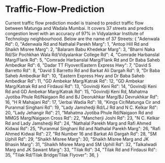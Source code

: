 # Traffic-Flow-Prediction
Current traffic flow prediction model is trained to predict traffic flow between Matunga and Wadala Mumbai. It covers 37 streets and predicts congestion level with an accuracy of 97% in Vidyalankar Institute of Technology neighbourhood.
Below are the name of 37 Streets:
{
    "Adenwala Rd": 0,
    "Adenwala Rd and Nathalal Parekh Marg": 1,
    "Antop Hill Rd and Shaikh Misree Marg": 2,
    "Balaram Babu Khedekar Marg": 3,
    "Bharni Naka Rd/Sir Pochkhan Wala Rd/Vidyalankar College Rd": 4,
    "Comrade Harbanslal Marg/Flank Rd": 5,
    "Comrade Harbanslal Marg/Flank Rd and Dr Baba Saheb Ambedkar Rd": 6,
    "Dadar TT Flyover/Eastern Express Hwy": 7,
    "David S Barretto Rd": 8,
    "David S Barretto Rd and Barkat Ali Dargah Rd": 9,
    "Dr Baba Saheb Ambedkar Rd": 10,
    "Eastern Express Hwy and Dr Baba Saheb Ambedkar Rd": 11,
    "GD Ambekar Marg/Katrak Rd": 12,
    "GD Ambekar Marg/Katrak Rd and Firdausi Rd": 13,
    "Govindji Keni Rd": 14,
    "Govindji Keni Rd and GD Ambekar Marg/Katrak Rd": 15,
    "Govindji Keni Rd, Mahatma Jyotiba Phule Rd/Naigaon Rd and BJ Deorukhkar Marg/BJ Devrukhkar Rd": 16,
    "H R Mahajani Rd": 17,
    "Jerbai Wadia Rd": 18,
    "Kings Cir/Matunga Cir and Puranmal Singhani Rd": 19,
    "Lady Jamshedji Rd/LJ Rd and N C. Kelkar Rd": 20,
    "Lady Jehangir Rd": 21,
    "Mahatma Jyotiba Phule Rd/Naigaon Rd and MMGS Marg/Naigaon Cross Rd": 22,
    "Mancherji Joshi Rd": 23,
    "N C. Kelkar Rd and Lady Jamshedji Rd": 24,
    "Nathalal Parekh Marg and Rafi Ahmed Kidwai Rd": 25,
    "Puranmal Singhani Rd and Nathalal Parekh Marg": 26,
    "Rafi Ahmed Kidwai Rd": 27,
    "Rd Number 16 and Barkat Ali Dargah Rd": 28,
    "SM Uphill Rd": 29,
    "Shaikh Misree Marg": 30,
    "Shaikh Misree Marg and JK Bhasin Marg": 31,
    "Shaikh Misree Marg and SM Uphill Rd": 32,
    "Taikalwadi Marg and JK Sawant Marg": 33,
    "Tilak Rd": 34,
    "Tilak Rd and Firdausi Rd": 35,
    "Tilak Rd/Tilak Bridge/Tilak Flyover": 36,
}



